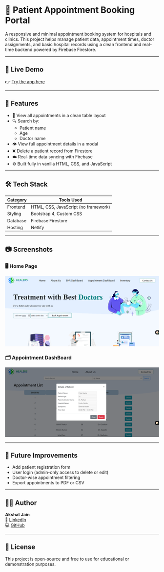 # 🏥 Patient Appointment Booking Portal

A responsive and minimal appointment booking system for hospitals and clinics. This project helps manage patient data, appointment times, doctor assignments, and basic hospital records using a clean frontend and real-time backend powered by Firebase Firestore.

---

## 🔗 Live Demo

👉 [Try the app here](https://patientappointmentbooking.netlify.app)

---

## 📌 Features

- 📄 View all appointments in a clean table layout
- 🔍 Search by:
  - Patient name
  - Age
  - Doctor name
- 👁️ View full appointment details in a modal
- ❌ Delete a patient record from Firestore
- ☁️ Real-time data syncing with Firebase
- ⚙️ Built fully in vanilla HTML, CSS, and JavaScript

---

## 🛠️ Tech Stack

| Category   | Tools Used                         |
|------------|-------------------------------------|
| Frontend   | HTML, CSS, JavaScript (no framework) |
| Styling    | Bootstrap 4, Custom CSS             |
| Database   | Firebase Firestore                  |
| Hosting    | Netlify                             |

---

## 📷 Screenshots

### 🖥️ Home Page
![Dashboard](./screenshots/PAB_Home.png)

### 🗂️ Appointment DashBoard
![Details Modal](./screenshots/Appointment_DashBoard.png)

---

## 🚀 Future Improvements

- Add patient registration form
- User login (admin-only access to delete or edit)
- Doctor-wise appointment filtering
- Export appointments to PDF or CSV

---

## 👨‍💻 Author

**Akshat Jain**  
📎 [LinkedIn](https://www.linkedin.com/in/akshat-jain-b016391a6/)  
💻 [GitHub](https://github.com/AkshatJain447)

---

## 📝 License

This project is open-source and free to use for educational or demonstration purposes.
